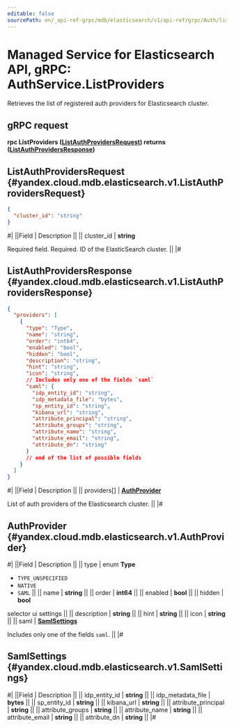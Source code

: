 ```yaml
---
editable: false
sourcePath: en/_api-ref-grpc/mdb/elasticsearch/v1/api-ref/grpc/Auth/listProviders.md
---
```


# Managed Service for Elasticsearch API, gRPC: AuthService.ListProviders

Retrieves the list of registered auth providers for Elasticsearch cluster.

## gRPC request

**rpc ListProviders ([ListAuthProvidersRequest](#yandex.cloud.mdb.elasticsearch.v1.ListAuthProvidersRequest)) returns ([ListAuthProvidersResponse](#yandex.cloud.mdb.elasticsearch.v1.ListAuthProvidersResponse))**

## ListAuthProvidersRequest {#yandex.cloud.mdb.elasticsearch.v1.ListAuthProvidersRequest}

```json
{
  "cluster_id": "string"
}
```

#|
||Field | Description ||
|| cluster_id | **string**

Required field. Required. ID of the ElasticSearch cluster. ||
|#

## ListAuthProvidersResponse {#yandex.cloud.mdb.elasticsearch.v1.ListAuthProvidersResponse}

```json
{
  "providers": [
    {
      "type": "Type",
      "name": "string",
      "order": "int64",
      "enabled": "bool",
      "hidden": "bool",
      "description": "string",
      "hint": "string",
      "icon": "string",
      // Includes only one of the fields `saml`
      "saml": {
        "idp_entity_id": "string",
        "idp_metadata_file": "bytes",
        "sp_entity_id": "string",
        "kibana_url": "string",
        "attribute_principal": "string",
        "attribute_groups": "string",
        "attribute_name": "string",
        "attribute_email": "string",
        "attribute_dn": "string"
      }
      // end of the list of possible fields
    }
  ]
}
```

#|
||Field | Description ||
|| providers[] | **[AuthProvider](#yandex.cloud.mdb.elasticsearch.v1.AuthProvider)**

List of auth providers of the Elasticsearch cluster. ||
|#

## AuthProvider {#yandex.cloud.mdb.elasticsearch.v1.AuthProvider}

#|
||Field | Description ||
|| type | enum **Type**

- `TYPE_UNSPECIFIED`
- `NATIVE`
- `SAML` ||
|| name | **string** ||
|| order | **int64** ||
|| enabled | **bool** ||
|| hidden | **bool**

selector ui settings ||
|| description | **string** ||
|| hint | **string** ||
|| icon | **string** ||
|| saml | **[SamlSettings](#yandex.cloud.mdb.elasticsearch.v1.SamlSettings)**

Includes only one of the fields `saml`. ||
|#

## SamlSettings {#yandex.cloud.mdb.elasticsearch.v1.SamlSettings}

#|
||Field | Description ||
|| idp_entity_id | **string** ||
|| idp_metadata_file | **bytes** ||
|| sp_entity_id | **string** ||
|| kibana_url | **string** ||
|| attribute_principal | **string** ||
|| attribute_groups | **string** ||
|| attribute_name | **string** ||
|| attribute_email | **string** ||
|| attribute_dn | **string** ||
|#